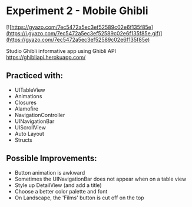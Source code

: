 # Experiment 2 - Mobile Ghibli

[![https://gyazo.com/7ec5472a5ec3ef52589c02e6f135f85e](https://i.gyazo.com/7ec5472a5ec3ef52589c02e6f135f85e.gif)](https://gyazo.com/7ec5472a5ec3ef52589c02e6f135f85e)

Studio Ghibli informative app using Ghibli API 
https://ghibliapi.herokuapp.com/

## Practiced with:
- UITableView
- Animations
- Closures
- Alamofire
- NavigationController
- UINavigationBar
- UIScrollView
- Auto Layout
- Structs 

## Possible Improvements:
- Button animation is awkward
- Sometimes the UINavigationBar does not appear when on a table view
- Style up DetailView (and add a title)
- Choose a better color palette and font
- On Landscape, the 'Films' button is cut off on the top
